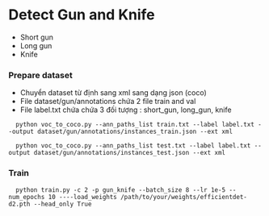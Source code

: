 # Detect Gun and Knife

- Short gun
- Long gun
- Knife

### Prepare dataset

- Chuyển dataset từ định sang xml sang dạng json (coco) 
- File dataset/gun/annotations chứa 2 file train and val 
- File label.txt chứa chứa 3 đối tượng : short_gun, long_gun, knife

```
  python voc_to_coco.py --ann_paths_list train.txt --label label.txt --output dataset/gun/annotations/instances_train.json --ext xml
  
  python voc_to_coco.py --ann_paths_list test.txt --label label.txt --output dataset/gun/annotations/instances_test.json --ext xml

```

### Train

```
  python train.py -c 2 -p gun_knife --batch_size 8 --lr 1e-5 --num_epochs 10 ----load_weights /path/to/your/weights/efficientdet-d2.pth --head_only True

```





